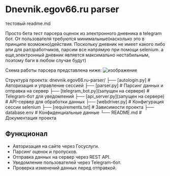 # Dnevnik.egov66.ru parser
тестовый readme.md

Просто бета тест парсера оценок из электронного дневника в telegram бот. От пользователя требуются минимальные(насколько это в принципе возможно)действия.
Поскольку дневник не имеет какого либо апи для рапзработчиков, парсим все напрямую при помощи selenium.
а еще,электронный дневник является максимально нестабильным, поэтому баги в любом случае будут)

Схема работы парсера представлена ниже:
![изображение](https://github.com/user-attachments/assets/36875bcd-4f7a-461b-b99f-d99c5d3ac089)





Структура проекта:
dnevnik.egov66.ru-parser/
├── [autologin.py] # Авторизация и управление сессией
├── [parser.py] # Парсинг данных и отправка на сервер
├── [telegram_bot.py](запущен на сервере) # Telegram-бот для уведомлений
├── [api_server.py](запущен на сервере) # API-сервер для обработки данных
├── [webdriver.py] # Конфигурация сессии selenium
├── [requirements.txt]  # Зависимости проекта
├── database.env # Конфиденциальные данные
└── README.md # Документация проекта

## Функционал
- Авторизация на сайте через Госуслуги.
- Парсинг оценок и пропусков.
- Отправка данных на сервер через REST API.
- Уведомление пользователей через Telegram-бот.
- Проверка изменений данных перед отправкой.
